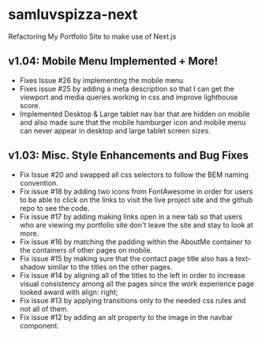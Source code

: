 # samluvspizza-next
 Refactoring My Portfolio Site to make use of Next.js
 
## v1.04: Mobile Menu Implemented + More!
- Fixes Issue #26 by implementing the mobile menu
- Fixes issue #25 by adding a meta description so that I can get the viewport and media queries working in css and improve lighthouse score.
- Implemented Desktop & Large tablet nav bar that are hidden on mobile and also made sure that the mobile hamburger icon and mobile menu can never appear in desktop and large tablet screen sizes.

## v1.03: Misc. Style Enhancements and Bug Fixes
- Fix Issue #20 and swapped all css selectors to follow the BEM naming convention.
- Fix issue #18 by adding two icons from FontAwesome in order for users to be able to click on the links to visit the live project site and the github repo to see the code.
- Fix issue #17 by adding making links open in a new tab so that users who are viewing my portfolio site don't leave the site and stay to look at more.
- Fix issue #16 by matching the padding within the AboutMe container to the containers of other pages on mobile.
- Fix issue #15 by making sure that the contact page title also has a text-shadow similar to the titles on the other pages.
- Fix issue #14 by aligning all of the titles to the left in order to increase visual consistency among all the pages since the work experience page looked award with align: right;
- Fix issue #13 by applying transitions only to the needed css rules and not all of them.
- Fix issue #12 by adding an alt property to the image in the navbar component.
